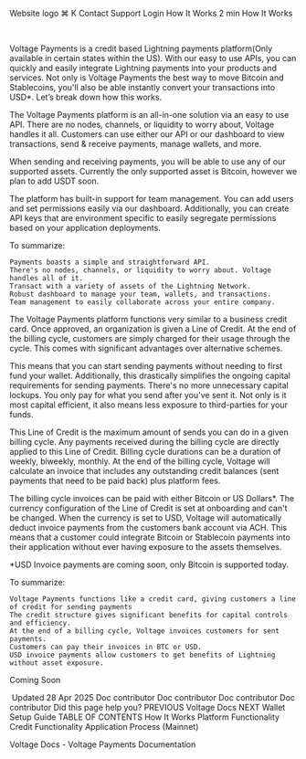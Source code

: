 Website logo
⌘
K
Contact Support
Login
How It Works
2 min
How It Works

﻿

Voltage Payments is a credit based Lightning payments platform(Only available in certain states within the US). With our easy to use APIs, you can quickly and easily integrate Lightning payments into your products and services. Not only is Voltage Payments the best way to move Bitcoin and Stablecoins, you'll also be able instantly convert your transactions into USD*. Let’s break down how this works.

The Voltage Payments platform is an all-in-one solution via an easy to use API. There are no nodes, channels, or liquidity to worry about, Voltage handles it all. Customers can use either our API or our dashboard to view transactions, send & receive payments, manage wallets, and more.

When sending and receiving payments, you will be able to use any of our supported assets. Currently the only supported asset is Bitcoin, however we plan to add USDT soon. 

The platform has built-in support for team management. You can add users and set permissions easily via our dashboard. Additionally, you can create API keys that are environment specific to easily segregate permissions based on your application deployments.

To summarize:

    Payments boasts a simple and straightforward API.
    There's no nodes, channels, or liquidity to worry about. Voltage handles all of it.
    Transact with a variety of assets of the Lightning Network.
    Robust dashboard to manage your team, wallets, and transactions.
    Team management to easily collaborate across your entire company.

The Voltage Payments platform functions very similar to a business credit card. Once approved, an organization is given a Line of Credit. At the end of the billing cycle, customers are simply charged for their usage through the cycle. This comes with significant advantages over alternative schemes. 

This means that you can start sending payments without needing to first fund your wallet. Additionally, this drastically simplifies the ongoing capital requirements for sending payments. There's no more unnecessary capital lockups. You only pay for what you send after you've sent it. Not only is it most capital efficient, it also means less exposure to third-parties for your funds.

This Line of Credit is the maximum amount of sends you can do in a given billing cycle. Any payments received during the billing cycle are directly applied to this Line of Credit. Billing cycle durations can be a duration of weekly, biweekly, monthly. At the end of the billing cycle, Voltage will calculate an invoice that includes any outstanding credit balances (sent payments that need to be paid back) plus platform fees.

The billing cycle invoices can be paid with either Bitcoin or US Dollars*. The currency configuration of the Line of Credit is set at onboarding and can't be changed. When the currency is set to USD, Voltage will automatically deduct invoice payments from the customers bank account via ACH. This means that a customer could integrate Bitcoin or Stablecoin payments into their application without ever having exposure to the assets themselves.

*USD Invoice payments are coming soon, only Bitcoin is supported today.

To summarize:

    Voltage Payments functions like a credit card, giving customers a line of credit for sending payments
    The credit structure gives significant benefits for capital controls and efficiency.
    At the end of a billing cycle, Voltage invoices customers for sent payments.
    Customers can pay their invoices in BTC or USD.
    USD invoice payments allow customers to get benefits of Lightning without asset exposure.

Coming Soon

﻿
Updated 28 Apr 2025
Doc contributor
Doc contributor
Doc contributor
Doc contributor
Did this page help you?
PREVIOUS
Voltage Docs
NEXT
Wallet Setup Guide
TABLE OF CONTENTS
How It Works
Platform Functionality
Credit Functionality
Application Process (Mainnet)

Voltage Docs - Voltage Payments Documentation
